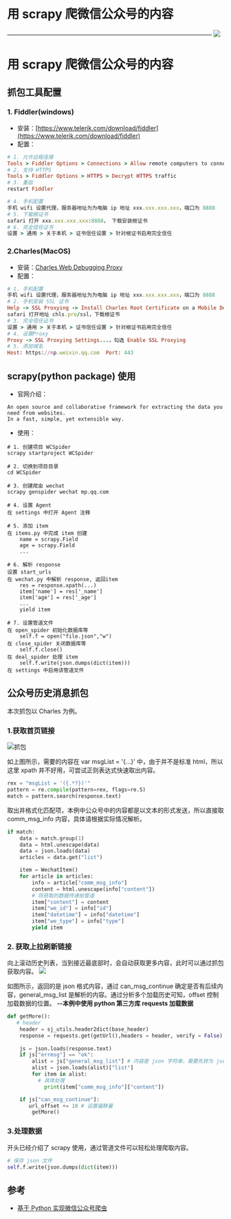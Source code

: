 # 用 scrapy 爬微信公众号的内容
——————————————————————————————————
![](https://diycode.b0.upaiyun.com/photo/2018/d5c2fae2609a20f63ce8874272126d01.png)
# 用 scrapy 爬微信公众号的内容

## 抓包工具配置
### 1. Fiddler(windows)
- 安装：[https://www.telerik.com/download/fiddler](https://www.telerik.com/download/fiddler)
- 配置：  

```ruby
# 1. 允许远程连接
Tools > Fiddler Options > Connections > Allow remote computers to connect
# 2. 支持 HTTPS
Tools > Fiddler Options > HTTPS > Decrypt HTTPS traffic
# 3. 重启
restart Fiddler

# 4. 手机配置
手机 wifi 设置代理，服务器地址为为电脑 ip 地址 xxx.xxx.xxx.xxx，端口为 8888
# 5. 下载根证书
safari 打开 xxx.xxx.xxx.xxx:8888， 下载安装根证书
# 6. 完全信任证书
设置 > 通用 > 关于本机 > 证书信任设置 > 针对根证书启用完全信任
```
### 2.Charles(MacOS)
- 安装：[Charles Web Debugging Proxy](https://www.charlesproxy.com/)
- 配置：

```ruby
# 1. 手机配置
手机 wifi 设置代理，服务器地址为为电脑 ip 地址 xxx.xxx.xxx.xxx，端口为 8888
# 2. 手机安装 SSL 证书
Help -> SSL Proxying -> Install Charles Root Certificate on a Mobile Device
safari 打开地址 chls.pro/ssl，下载根证书
# 3. 完全信任证书
设置 > 通用 > 关于本机 > 证书信任设置 > 针对根证书启用完全信任
# 4. 设置Proxy
Proxy -> SSL Proxying Settings...，勾选 Enable SSL Proxying
# 5. 添加域名
Host: https://mp.weixin.qq.com  Port: 443
```

## scrapy(python package) 使用
- 官网介绍：

```
An open source and collaborative framework for extracting the data you need from websites.
In a fast, simple, yet extensible way. 
```
- 使用：

```shell
# 1. 创建项目 WCSpider
scrapy startproject WCSpider

# 2. 切换到项目目录
cd WCSpider

# 3. 创建爬虫 wechat
scrapy genspider wechat mp.qq.com

# 4. 设置 Agent
在 settings 中打开 Agent 注释

# 5. 添加 item
在 items.py 中完成 item 创建
    name = scrapy.Field
    age = scrapy.Field
    ...
    
# 6. 解析 response
设置 start_urls
在 wechat.py 中解析 response, 返回item
    res = response.xpath(...)
    item['name'] = res['_name']
    item['age'] = res['_age']
    ...
    yield item
    
# 7. 设置管道文件
在 open_spider 初始化数据库等
    self.f = open("file.json","w")
在 close_spider 关闭数据库等
    self.f.close()
在 deal_spider 处理 item
    self.f.write(json.dumps(dict(item)))
在 settings 中启用该管道文件
```

## 公众号历史消息抓包

本次抓包以 Charles 为例。

### 1.获取首页链接
![抓包](https://diycode.b0.upaiyun.com/photo/2018/2f41e5d1a0a4ad2851619b136b6db5f5.png)

如上图所示，需要的内容在 var msgList = '{...}' 中，由于并不是标准 html，所以这里 xpath 并不好用，可尝试正则表达式快速取出内容。

```python
rex = "msgList = '({.*?})'"
pattern = re.compile(pattern=rex, flags=re.S)
match = pattern.search(response.text)
```

取出并格式化匹配项，本例中公众号中的内容都是以文本的形式发送，所以直接取 comm_msg_info 内容，具体请根据实际情况解析。

```python
if match:
    data = match.group(1)
    data = html.unescape(data)
    data = json.loads(data)
    articles = data.get("list")

    item = WechatItem()
    for article in articles:
        info = article["comm_msg_info"]
        content = html.unescape(info["content"])
        # 将获取的数据传递给管道
        item["content"] = content
        item["we_id"] = info["id"]
        item["datetime"] = info["datetime"]
        item["we_type"] = info["type"]
        yield item
```

### 2. 获取上拉刷新链接

向上滚动历史列表，当到接近最底部时，会自动获取更多内容，此时可以通过抓包获取内容。
![](https://diycode.b0.upaiyun.com/photo/2018/784da6b14584170d45393a0476105e63.png)

如图所示，返回的是 json 格式内容，通过 can_msg_continue 确定是否有后续内容，general_msg_list 是解析的内容。通过分析多个加载历史可知，offset 控制加载数据的位置。
**--本例中使用 python 第三方库 requests 加载数据**

```python
def getMore():
   # header
	header = sj_utils.header2dict(base_header)
	response = requests.get(getUrl(),headers = header, verify = False)
	
	js = json.loads(response.text)
	if js["errmsg"] == "ok":
		alist = js["general_msg_list"] # 内容是 json 字符串，需要先转为 json
		alist = json.loads(alist)["list"]
		for item in alist:
		  # 具体处理
			print(item["comm_msg_info"]["content"])

	if js["can_msg_continue"]:
	   url_offset += 10 # 设置偏移量
		getMore()
```

### 3.处理数据
开头已经介绍了 scrapy 使用，通过管道文件可以轻松处理爬取内容。

```python
# 保存 json 文件
self.f.write(json.dumps(dict(item)))
```



## 参考
- [基于 Python 实现微信公众号爬虫](https://juejin.im/book/5a157c155188254a701eb3c1)



